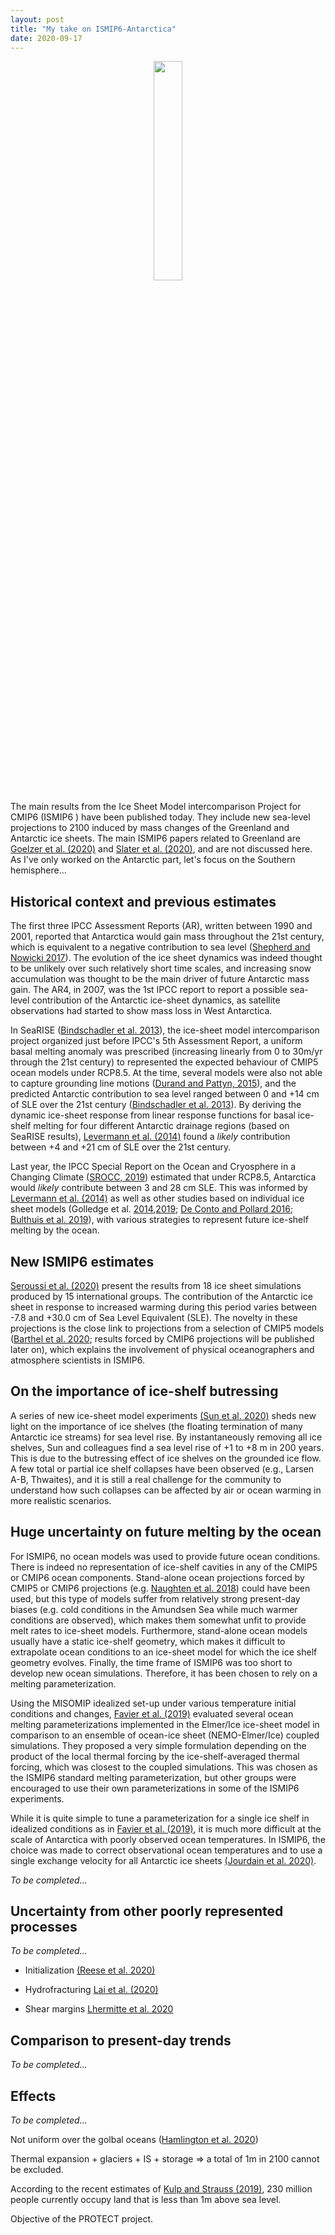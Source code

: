 ```yaml
---
layout: post
title: "My take on ISMIP6-Antarctica"
date: 2020-09-17
---
```


<center><div>
<img src="{{site.url}}img/logo_ISMIP6.png" width="30%" height="30%"/>
</div></center>

The main results from the Ice Sheet Model intercomparison Project for CMIP6 (ISMIP6 ) have been published today. They include new sea-level projections to 2100 induced by mass changes of the Greenland and Antarctic ice sheets. The main ISMIP6 papers related to Greenland are [Goelzer et al. (2020)][Goelzer20] and [Slater et al. (2020)][Slater20], and are not discussed here. As I've only worked on the Antarctic part, let's focus on the Southern hemisphere... 

## Historical context and previous estimates

The first three IPCC Assessment Reports (AR), written between 1990 and 2001, reported that Antarctica would gain mass throughout the 21st century, which is equivalent to a negative contribution to sea level ([Shepherd and Nowicki 2017][Shepherd17]). The evolution of the ice sheet dynamics was indeed thought to be unlikely over such relatively short time scales, and increasing snow accumulation was thought to be the main driver of future Antarctic mass gain. The AR4, in 2007, was the 1st IPCC report to report a possible sea-level contribution of the Antarctic ice-sheet dynamics, as satellite observations had started to show mass loss in West Antarctica.

In SeaRISE ([Bindschadler et al. 2013][Bindschadler13]), the ice-sheet model intercomparison project organized just before IPCC's 5th Assessment Report, a uniform basal melting anomaly was prescribed (increasing linearly from 0 to 30m/yr through the 21st century) to represented the expected behaviour of CMIP5 ocean models under RCP8.5. At the time, several models were also not able to capture grounding line motions ([Durand and Pattyn, 2015][Durand15]), and the predicted Antarctic contribution to sea level ranged between 0 and +14 cm of SLE over the 21st century ([Bindschadler et al. 2013][Bindschadler13]). By deriving the dynamic ice-sheet response from linear response functions for basal ice-shelf melting for four different Antarctic drainage regions (based on SeaRISE results), [Levermann et al. (2014)][Levermann14] found a _likely_ contribution between +4 and +21 cm of SLE over the 21st century.

Last year, the IPCC Special Report on the Ocean and Cryosphere in a Changing Climate ([SROCC, 2019][SROCC19]) estimated that under RCP8.5, Antarctica would _likely_ contribute between 3 and 28 cm SLE. This was informed by [Levermann et al. (2014)][Levermann14] as well as other studies based on individual ice sheet models (Golledge et al. [2014][Golledge14],[2019][Golledge19]; [De Conto and Pollard 2016][DeConto16]; [Bulthuis et al. 2019][Bulthuis19]), with various strategies to represent future ice-shelf melting by the ocean.

## New ISMIP6 estimates

[Seroussi et al. (2020)][Seroussi20] present the results from 18 ice sheet simulations produced by 15 international groups. The contribution of the Antarctic ice sheet in response to increased warming during this period varies between -7.8 and +30.0 cm of Sea Level Equivalent (SLE). The novelty in these projections is the close link to projections from a selection of CMIP5 models ([Barthel et al. 2020][Barthel20]; results forced by CMIP6 projections will be published later on), which explains the involvement of physical oceanographers and atmosphere scientists in ISMIP6. 

## On the importance of ice-shelf butressing

A series of new ice-sheet model experiments [(Sun et al. 2020)][Sun20] sheds new light on the importance of ice shelves (the floating termination of many Antarctic ice streams) for sea level rise. By instantaneously removing all ice shelves, Sun and colleagues find a sea level rise of +1 to +8 m in 200 years. This is due to the butressing effect of ice shelves on the grounded ice flow. A few total or partial ice shelf collapses have been observed (e.g., Larsen A-B, Thwaites), and it is still a real challenge for the community to understand how such collapses can be affected by air or ocean warming in more realistic scenarios. 

## Huge uncertainty on future melting by the ocean

For ISMIP6, no ocean models was used to provide future ocean conditions. There is indeed no representation of ice-shelf cavities in any of the CMIP5 or CMIP6 ocean components. Stand-alone ocean projections forced by CMIP5 or CMIP6 projections (e.g. [Naughten et al. 2018][Naughten18]) could have been used, but this type of models suffer from relatively strong present-day biases (e.g. cold conditions in the Amundsen Sea while much warmer conditions are observed), which makes them somewhat unfit to provide melt rates to ice-sheet models. Furthermore, stand-alone ocean models usually have a static ice-shelf geometry, which makes it difficult to extrapolate ocean conditions to an ice-sheet model for which the ice shelf geometry evolves. Finally, the time frame of ISMIP6 was too short to develop new ocean simulations. Therefore, it has been chosen to rely on a melting parameterization.

Using the MISOMIP idealized set-up under various temperature initial conditions and changes, [Favier et al. (2019)][Favier19] evaluated several ocean melting parameterizations implemented in the Elmer/Ice ice-sheet model in comparison to an ensemble of ocean-ice sheet (NEMO-Elmer/Ice) coupled simulations. They proposed a very simple formulation depending on the product of the local thermal forcing by the ice-shelf-averaged thermal forcing, which was closest to the coupled simulations. This was chosen as the ISMIP6 standard melting parameterization, but other groups were encouraged to use their own parameterizations in some of the ISMIP6 experiments. 

While it is quite simple to tune a parameterization for a single ice shelf in idealized conditions as in [Favier et al. (2019)][Favier19], it is much more difficult at the scale of Antarctica with poorly observed ocean temperatures. In ISMIP6, the choice was made to correct observational ocean temperatures and to use a single exchange velocity for all Antarctic ice sheets [(Jourdain et al. 2020)][Jourdain20].

_To be completed..._

## Uncertainty from other poorly represented processes

_To be completed..._

- Initialization [(Reese et al. 2020)][Reese20]

- Hydrofracturing [Lai et al. (2020)][Lai20]

- Shear margins [Lhermitte et al. 2020][Lhermitte20]


## Comparison to present-day trends

_To be completed..._

## Effects

_To be completed..._

Not uniform over the golbal oceans ([Hamlington et al. 2020][Hamlington20])

Thermal expansion + glaciers + IS + storage => a total of 1m in 2100 cannot be excluded.

According to the recent estimates of [Kulp and Strauss (2019)][Kulp19], 230 million people currently occupy land that is less than 1m above sea level.

Objective of the PROTECT project.


[Barthel20]: https://doi.org/10.5194/tc-14-855-2020
[Bindschadler13]: https://doi.org/10.3189/2013JoG12J125
[Bulthuis19]: https://doi.org/10.5194/tc-13-1349-2019
[DeConto16]: doi:10.1038/nature17145
[Durand15]: https://doi.org/10.5194/tc-9-2043-2015
[Favier19]: https://doi.org/10.5194/gmd-12-2255-2019
[Goelzer20]: https://doi.org/10.5194/tc-14-3071-2020
[Golledge14]: https://doi.org/10.1038/nature15706
[Golledge19]: https://doi.org/10.1038/s41586-019-0889-9
[Hamlington20]: https://doi.org/10.1029/2019RG000672
[Jourdain20]: https://doi.org/10.5194/tc-14-3111-2020
[Kulp19]: https://doi.org/10.1038/s41467-019-12808-z
[Lai20]: https://www.nature.com/articles/s41586-020-2627-8
[Levermann14]: https://doi.org/10.5194/esd-5-271-2014
[Lhermitte20]: https://doi.org/10.1073/pnas.1912890117
[Lipscomb20]: https://doi.org/10.5194/tc-2019-334
[Naughten18]: https://doi.org/10.1175/JCLI-D-17-0854.1
[Pattyn13]: https://doi.org/10.3189/2013JoG12J129
[Reese20]: https://doi.org/10.5194/tc-14-3097-2020
[Seroussi20]: https://doi.org/10.5194/tc-14-3033-2020
[Shepherd17]: https://doi.org/10.1038/nclimate3400
[Slater20]: https://doi.org/10.5194/tc-14-985-2020
[SROCC19]: https://www.ipcc.ch/srocc/download/
[Sun20]: https://doi.org/10.1017/jog.2020.67

